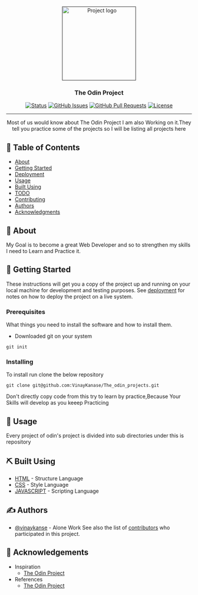 <p align="center">
  <a href="" rel="noopener">
 <img width=200px height=200px src="https://www.theodinproject.com/assets/odin-logo-2d729f16279e9fc3b58ce847eacf07f883bdfc95eb23bb5064ed59d36ef551d6.svg" alt="Project logo"></a>
</p>

<h3 align="center">The Odin Project</h3>

<div align="center">

[![Status](https://img.shields.io/badge/status-active-success.svg)]()
[![GitHub Issues](https://img.shields.io/github/issues/kylelobo/The-Documentation-Compendium.svg)](https://github.com/VinayKanase/The_odin_projects/issues)
[![GitHub Pull Requests](https://img.shields.io/github/issues-pr/kylelobo/The-Documentation-Compendium.svg)](https://github.com/VinayKanase/The_odin_projects/pulls)
[![License](https://img.shields.io/badge/license-MIT-blue.svg)](/LICENSE)

</div>

---

<p align="center"> Most of us would know about The Odin Project I am also Working on it.They tell you practice some of the projects so I will be listing all projects here<br>
</p>

## 📝 Table of Contents

- [About](#about)
- [Getting Started](#getting_started)
- [Deployment](#deployment)
- [Usage](#usage)
- [Built Using](#built_using)
- [TODO](../TODO.md)
- [Contributing](../CONTRIBUTING.md)
- [Authors](#authors)
- [Acknowledgments](#acknowledgement)

## 🧐 About <a name = "about"></a>

My Goal is to become a great Web Developer and so to strengthen my skills I need to Learn and Practice it.
## 🏁 Getting Started <a name = "getting_started"></a>

These instructions will get you a copy of the project up and running on your local machine for development and testing purposes. See [deployment](#deployment) for notes on how to deploy the project on a live system.

### Prerequisites

What things you need to install the software and how to install them.<br>
 - Downloaded git on your system 
```
git init
```

### Installing

To install run clone the below repository 

```
git clone git@github.com:VinayKanase/The_odin_projects.git
```


Don't directly copy code from this try to learn by practice,Because Your Skills will develop as you keeep Practicing

## 🎈 Usage <a name="usage"></a>

Every project of odin's project is divided into sub directories under this is repository

## ⛏️ Built Using <a name = "built_using"></a>

- [HTML](https://www.google.com/search?q=HTML) - Structure Language
- [CSS](https://www.google.com/search?q=CSS) - Style Language
- [JAVASCRIPT](https://vuejs.org/) - Scripting Language

## ✍️ Authors <a name = "authors"></a>

- [@vinaykanse](https://github.com/VinayKanase) - Alone Work
See also the list of [contributors](https://github.com/VinayKanase/The_odin_projects/graphs/contributors) who participated in this project.

## 🎉 Acknowledgements <a name = "acknowledgement"></a>

- Inspiration
  - [The Odin Project](https://www.theodinproject.com/)
- References
  - [The Odin Project](https://www.theodinproject.com/)

